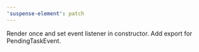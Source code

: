 ```yaml
---
'suspense-element': patch
---
```


Render once and set event listener in constructor. Add export for PendingTaskEvent.
